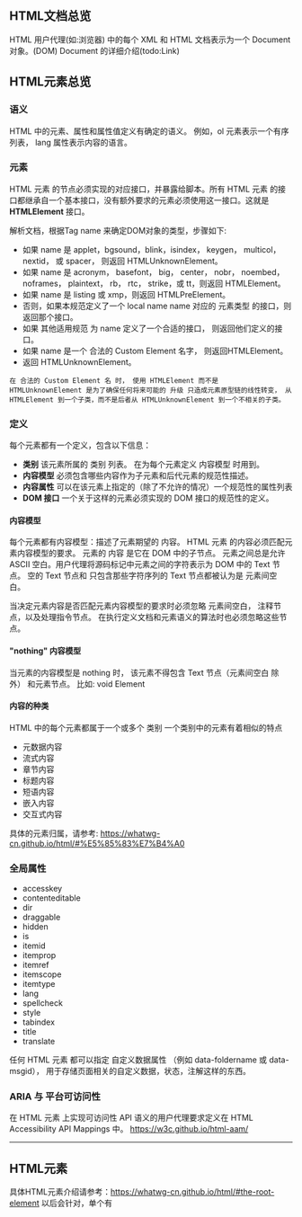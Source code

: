 ## HTML文档总览

HTML 用户代理(如:浏览器) 中的每个 XML 和 HTML 文档表示为一个 Document 对象。(DOM)
Document 的详细介绍(todo:Link)

## HTML元素总览

### 语义

HTML 中的元素、属性和属性值定义有确定的语义。 例如，ol 元素表示一个有序列表， lang 属性表示内容的语言。

### 元素

HTML 元素 的节点必须实现的对应接口，并暴露给脚本。所有 HTML 元素 的接口都继承自一个基本接口，没有额外要求的元素必须使用这一接口。这就是 **HTMLElement** 接口。

解析文档，根据Tag name 来确定DOM对象的类型，步骤如下:

- 如果 name 是 applet，bgsound，blink，isindex， keygen， multicol， nextid， 或 spacer， 则返回 HTMLUnknownElement。
- 如果 name 是 acronym， basefont， big， center， nobr， noembed， noframes， plaintext， rb， rtc， strike，或 tt，则返回 HTMLElement。
- 如果 name 是 listing 或 xmp，则返回 HTMLPreElement。
- 否则，如果本规范定义了一个 local name name 对应的 元素类型 的接口，则返回那个接口。
- 如果 其他适用规范 为 name 定义了一个合适的接口， 则返回他们定义的接口。
- 如果 name 是一个 合法的 Custom Element 名字， 则返回HTMLElement。
- 返回 HTMLUnknownElement。

```
在 合法的 Custom Element 名 时， 使用 HTMLElement 而不是 HTMLUnknownElement 是为了确保任何将来可能的 升级 只造成元素原型链的线性转变， 从 HTMLElement 到一个子类，而不是后者从 HTMLUnknownElement 到一个不相关的子类。

```

### 定义

每个元素都有一个定义，包含以下信息：
- **类别**
  该元素所属的 类别 列表。 在为每个元素定义 内容模型 时用到。
- **内容模型**
  必须包含哪些内容作为子元素和后代元素的规范性描述。
- **内容属性**
  可以在该元素上指定的（除了不允许的情况）一个规范性的属性列表
- **DOM 接口**
  一个关于这样的元素必须实现的 DOM 接口的规范性的定义。
  
#### 内容模型

每个元素都有内容模型：描述了元素期望的 内容。 HTML 元素 的内容必须匹配元素内容模型的要求。 元素的 内容 是它在 DOM 中的子节点。
元素之间总是允许 ASCII 空白。用户代理将源码标记中元素之间的字符表示为 DOM 中的 Text 节点。 空的 Text 节点和 只包含那些字符序列的 Text 节点都被认为是 元素间空白。

当决定元素内容是否匹配元素内容模型的要求时必须忽略 元素间空白， 注释节点，以及处理指令节点。 在执行定义文档和元素语义的算法时也必须忽略这些节点。  

#### "nothing" 内容模型

当元素的内容模型是 nothing 时， 该元素不得包含 Text 节点（元素间空白 除外） 和元素节点。
比如: void Element

#### 内容的种类

HTML 中的每个元素都属于一个或多个 类别 一个类别中的元素有着相似的特点

- 元数据内容
- 流式内容
- 章节内容
- 标题内容
- 短语内容
- 嵌入内容
- 交互式内容

具体的元素归属，请参考: https://whatwg-cn.github.io/html/#%E5%85%83%E7%B4%A0


### 全局属性

- accesskey
- contenteditable
- dir
- draggable
- hidden
- is
- itemid
- itemprop
- itemref
- itemscope
- itemtype
- lang
- spellcheck
- style
- tabindex
- title
- translate

任何 HTML 元素 都可以指定 自定义数据属性 （例如 data-foldername 或 data-msgid）， 用于存储页面相关的自定义数据，状态，注解这样的东西。


###  ARIA 与 平台可访问性 
在 HTML 元素 上实现可访问性 API 语义的用户代理要求定义在 HTML Accessibility API Mappings 中。 https://w3c.github.io/html-aam/

---

## HTML元素

具体HTML元素介绍请参考：https://whatwg-cn.github.io/html/#the-root-element
以后会针对，单个有
